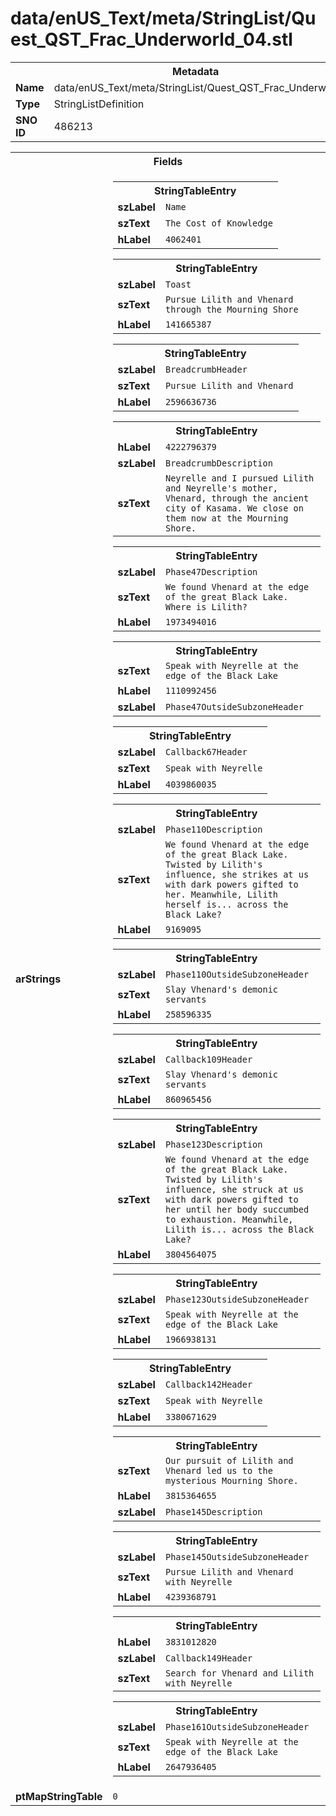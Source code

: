 <h1>data/enUS_Text/meta/StringList/Quest_QST_Frac_Underworld_04.stl</h1><table><tr><th colspan="100%">Metadata</th></tr><tr><td><b>Name</b></td><td>data/enUS_Text/meta/StringList/Quest_QST_Frac_Underworld_04.stl</td></tr><tr><td><b>Type</b></td><td>StringListDefinition</td></tr><tr><td><b>SNO ID</b></td><td>486213</td></tr></table>

<table><tr><th colspan="100%">Fields</th></tr><tr><td><b>arStrings</b></td><td><table><tr><th colspan="100%">StringTableEntry</th></tr><tr><td><b>szLabel</b></td><td><code>Name</code></td></tr><tr><td><b>szText</b></td><td><code>The Cost of Knowledge</code></td></tr><tr><td><b>hLabel</b></td><td><code>4062401</code></td></tr></table>


<table><tr><th colspan="100%">StringTableEntry</th></tr><tr><td><b>szLabel</b></td><td><code>Toast</code></td></tr><tr><td><b>szText</b></td><td><code>Pursue Lilith and Vhenard through the Mourning Shore</code></td></tr><tr><td><b>hLabel</b></td><td><code>141665387</code></td></tr></table>


<table><tr><th colspan="100%">StringTableEntry</th></tr><tr><td><b>szLabel</b></td><td><code>BreadcrumbHeader</code></td></tr><tr><td><b>szText</b></td><td><code>Pursue Lilith and Vhenard</code></td></tr><tr><td><b>hLabel</b></td><td><code>2596636736</code></td></tr></table>


<table><tr><th colspan="100%">StringTableEntry</th></tr><tr><td><b>hLabel</b></td><td><code>4222796379</code></td></tr><tr><td><b>szLabel</b></td><td><code>BreadcrumbDescription</code></td></tr><tr><td><b>szText</b></td><td><code>Neyrelle and I pursued Lilith and Neyrelle's mother, Vhenard, through the ancient city of Kasama. We close on them now at the Mourning Shore.</code></td></tr></table>


<table><tr><th colspan="100%">StringTableEntry</th></tr><tr><td><b>szLabel</b></td><td><code>Phase47Description</code></td></tr><tr><td><b>szText</b></td><td><code>We found Vhenard at the edge of the great Black Lake. Where is Lilith?</code></td></tr><tr><td><b>hLabel</b></td><td><code>1973494016</code></td></tr></table>


<table><tr><th colspan="100%">StringTableEntry</th></tr><tr><td><b>szText</b></td><td><code>Speak with Neyrelle at the edge of the Black Lake</code></td></tr><tr><td><b>hLabel</b></td><td><code>1110992456</code></td></tr><tr><td><b>szLabel</b></td><td><code>Phase47OutsideSubzoneHeader</code></td></tr></table>


<table><tr><th colspan="100%">StringTableEntry</th></tr><tr><td><b>szLabel</b></td><td><code>Callback67Header</code></td></tr><tr><td><b>szText</b></td><td><code>Speak with Neyrelle</code></td></tr><tr><td><b>hLabel</b></td><td><code>4039860035</code></td></tr></table>


<table><tr><th colspan="100%">StringTableEntry</th></tr><tr><td><b>szLabel</b></td><td><code>Phase110Description</code></td></tr><tr><td><b>szText</b></td><td><code>We found Vhenard at the edge of the great Black Lake. Twisted by Lilith's influence, she strikes at us with dark powers gifted to her. Meanwhile, Lilith herself is... across the Black Lake?</code></td></tr><tr><td><b>hLabel</b></td><td><code>9169095</code></td></tr></table>


<table><tr><th colspan="100%">StringTableEntry</th></tr><tr><td><b>szLabel</b></td><td><code>Phase110OutsideSubzoneHeader</code></td></tr><tr><td><b>szText</b></td><td><code>Slay Vhenard's demonic servants</code></td></tr><tr><td><b>hLabel</b></td><td><code>258596335</code></td></tr></table>


<table><tr><th colspan="100%">StringTableEntry</th></tr><tr><td><b>szLabel</b></td><td><code>Callback109Header</code></td></tr><tr><td><b>szText</b></td><td><code>Slay Vhenard's demonic servants</code></td></tr><tr><td><b>hLabel</b></td><td><code>860965456</code></td></tr></table>


<table><tr><th colspan="100%">StringTableEntry</th></tr><tr><td><b>szLabel</b></td><td><code>Phase123Description</code></td></tr><tr><td><b>szText</b></td><td><code>We found Vhenard at the edge of the great Black Lake. Twisted by Lilith's influence, she struck at us with dark powers gifted to her until her body succumbed to exhaustion. Meanwhile, Lilith is... across the Black Lake?</code></td></tr><tr><td><b>hLabel</b></td><td><code>3804564075</code></td></tr></table>


<table><tr><th colspan="100%">StringTableEntry</th></tr><tr><td><b>szLabel</b></td><td><code>Phase123OutsideSubzoneHeader</code></td></tr><tr><td><b>szText</b></td><td><code>Speak with Neyrelle at the edge of the Black Lake</code></td></tr><tr><td><b>hLabel</b></td><td><code>1966938131</code></td></tr></table>


<table><tr><th colspan="100%">StringTableEntry</th></tr><tr><td><b>szLabel</b></td><td><code>Callback142Header</code></td></tr><tr><td><b>szText</b></td><td><code>Speak with Neyrelle</code></td></tr><tr><td><b>hLabel</b></td><td><code>3380671629</code></td></tr></table>


<table><tr><th colspan="100%">StringTableEntry</th></tr><tr><td><b>szText</b></td><td><code>Our pursuit of Lilith and Vhenard led us to the mysterious Mourning Shore.</code></td></tr><tr><td><b>hLabel</b></td><td><code>3815364655</code></td></tr><tr><td><b>szLabel</b></td><td><code>Phase145Description</code></td></tr></table>


<table><tr><th colspan="100%">StringTableEntry</th></tr><tr><td><b>szLabel</b></td><td><code>Phase145OutsideSubzoneHeader</code></td></tr><tr><td><b>szText</b></td><td><code>Pursue Lilith and Vhenard with Neyrelle</code></td></tr><tr><td><b>hLabel</b></td><td><code>4239368791</code></td></tr></table>


<table><tr><th colspan="100%">StringTableEntry</th></tr><tr><td><b>hLabel</b></td><td><code>3831012820</code></td></tr><tr><td><b>szLabel</b></td><td><code>Callback149Header</code></td></tr><tr><td><b>szText</b></td><td><code>Search for Vhenard and Lilith with Neyrelle</code></td></tr></table>


<table><tr><th colspan="100%">StringTableEntry</th></tr><tr><td><b>szLabel</b></td><td><code>Phase161OutsideSubzoneHeader</code></td></tr><tr><td><b>szText</b></td><td><code>Speak with Neyrelle at the edge of the Black Lake</code></td></tr><tr><td><b>hLabel</b></td><td><code>2647936405</code></td></tr></table>


</td></tr><tr><td><b>ptMapStringTable</b></td><td><code>0</code></td></tr></table>

